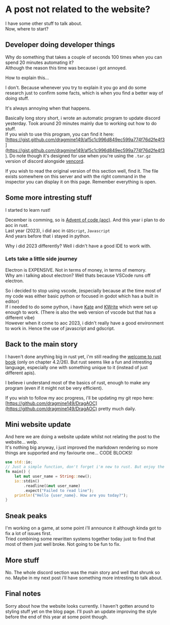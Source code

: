 # A post not related to the website?
I have some other stuff to talk about.<br>
Now, where to start?

## Developer doing developer things
Why do something that takes a couple of seconds 100 times when you can spend 20 minutes automating it? <br>
Although the reason this time was because i got annoyed.

How to explain this...

I don't. Because whenever you try to explain it you go and do some research just to confirm some facts, which is when you find a better way of doing stuff.

It's always annoying when that happens.

Basically long story short, i wrote an automatic program to update discord yesterday. Took around 20 minutes mainly due to working out how to do stuff. <br>
If you wish to use this program, you can find it here: [https://gist.github.com/dragmine149/af5c1c996d849ec599a774f76d2fe4f3](https://gist.github.com/dragmine149/af5c1c996d849ec599a774f76d2fe4f3).
Do note though it's designed for use when you're using the `.tar.gz` version of discord alongside [vencord](https://vencord.dev).

If you wish to read the original version of this section well, find it. The file exists somewhere on this server and with the right command in the inspector you can display it on this page. Remember everything is open.

## Some more intresting stuff
I started to learn rust!

December is comming, so is [Advent of code (aoc)](https://adventofcode.com). And this year i plan to do aoc in rust. <br>
Last year (2023), i did aoc in `GDScript`, `Javascript` <br>
And years before that i stayed in python. <br>

Why i did 2023 differently? Well i didn't have a good IDE to work with.

### Lets take a little side journey
Electron is EXPENSIVE. Not in terms of money, in terms of memory. <br>
Why am i talking about electron? Well thats because VSCode runs off electron. <br>

So i decided to stop using vscode, (especially because at the time most of my code was either basic python or focused in godot which has a built in editor)<br>
If i needed to do some python, i have [Kate](https://kate-editor.org/) and [KWrite](https://apps.kde.org/kwrite/) which were set up enough to work. (There is also the web version of vscode but that has a different vibe)<br>
However when it come to aoc 2023, i didn't really have a good environment to work in. Hence the use of javascript and gdscript.

## Back to the main story
I haven't done anything big in rust yet, i'm still reading the [welcome to rust book](https://rust-book.cs.brown.edu/) (only on chapter 4.2/26). But rust seems like a fun and intresting language,
especially one with something unique to it (instead of just different apis).

I believe i understand most of the basics of rust, enough to make any program (even if it might not be very efficient).

If you wish to follow my aoc progress, i'll be updating my git repo here: [https://github.com/dragmine149/DragAOC](https://github.com/dragmine149/DragAOC) pretty much daily.


## Mini website update
And here we are doing a website update whilst not relating the post to the website... welp. <br>
It's nothing big anyway, i just improved the markdown rendering so more things are supported and my faviourte one... CODE BLOCKS!
```rust
use std::io;
// Just a simple function, don't forget i'm new to rust. But enjoy the code block!
fn main() {
    let mut user_name = String::new();
    io::stdin()
        .readline(&mut user_name)
        .expect("Failed to read line");
    println!("Hello {user_name}. How are you today?");
}
```

## Sneak peaks
I'm working on a game, at some point i'll announce it although kinda got to fix a lot of issues first. <br>
Tried combining some rewritten systems together today just to find that most of them just well broke. Not going to be fun to fix.

## More stuff
No. The whole discord section was the main story and well that shrunk so no.
Maybe in my next post i'll have something more intresting to talk about.

## Final notes
Sorry about how the website looks currently. I haven't gotten around to styling stuff yet on the blog page. I'll push an update improving the style before the end of this year at some point though.
